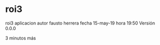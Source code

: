 # roi3
roi3 aplicacion
autor fausto herrera
fecha 15-may-19
hora 19:50
Versión 0.0.0

3 minutos más

